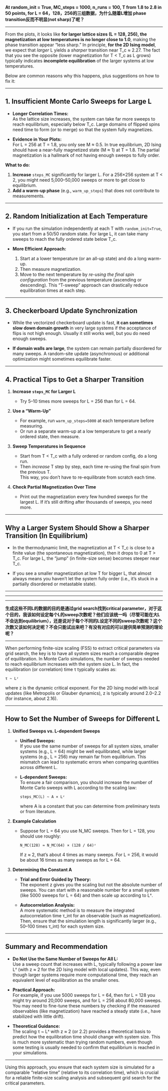 **At random_init = True, MC_steps = 1000, n_runs = 100, T from 1.8 to 2.8 in 50 points, for L = 64，128，256的三组数据，为什么随着L增加 phase transition反而不明显(not sharp)了呢？**

---

From the plots, it looks like **for larger lattice sizes (L = 128, 256), the magnetization at low temperatures is no longer close to 1.0**, making the phase transition appear “less sharp.” In principle, **for the 2D Ising model**, we expect that *larger* L yields a *sharper* transition near T_c ≈ 2.27. The fact that you see the opposite (lower magnetization for T < T_c as L grows) typically indicates **incomplete equilibration** of the larger systems at low temperatures.

Below are common reasons why this happens, plus suggestions on how to fix it:

---

## 1. Insufficient Monte Carlo Sweeps for Large L

- **Longer Correlation Times:**  
  As the lattice size increases, the system can take far more sweeps to reach equilibrium, especially below T_c. Large domains of flipped spins need time to form (or to merge) so that the system fully magnetizes.

- **Evidence in Your Plots:**  
  For L = 256 at T = 1.8, you only see M ≈ 0.5. In true equilibrium, 2D Ising should have a near-fully magnetized state (M ≈ 1) at T = 1.8. The partial magnetization is a hallmark of not having enough sweeps to fully order.

**What to do:**

1. **Increase** `steps_MC` significantly for larger L. For a 256×256 system at T < 2, you might need 5,000–50,000 sweeps or more to get close to equilibrium.
2. **Add a warm-up phase** (e.g., `warm_up_steps`) that does not contribute to measurements.

---

## 2. Random Initialization at Each Temperature

- If you run the simulation independently at each T with `random_init=True`, you start from a 50/50 random state. For large L, it can take many sweeps to reach the fully ordered state below T_c.

- **More Efficient Approach:**
  1. Start at a lower temperature (or an all-up state) and do a long warm-up.
  2. Then measure magnetization.
  3. Move to the next temperature by *re-using the final spin configuration* from the previous temperature (ascending or descending). This “T-sweep” approach can drastically reduce equilibration times at each step.

---

## 3. Checkerboard Update Synchronization

- While the vectorized checkerboard update is fast, **it can sometimes slow down domain growth** in very large systems if the acceptance of flips is not high enough. Usually it still works well, but you do need enough sweeps.

- **If domain walls are large**, the system can remain partially disordered for many sweeps. A random-site update (asynchronous) or additional optimization might sometimes equilibrate faster.

---

## 4. Practical Tips to Get a Sharper Transition

1. **Increase `steps_MC` for Larger L**  
   - Try 5–10 times more sweeps for L = 256 than for L = 64.

2. **Use a “Warm-Up”**  
   - For example, run `warm_up_steps=5000` at each temperature before measuring.  
   - Or run a separate warm-up at a low temperature to get a nearly ordered state, then measure.

3. **Sweep Temperatures in Sequence**  
   - Start from T < T_c with a fully ordered or random config, do a long run.  
   - Then *increase* T step by step, each time re-using the final spin from the previous T.  
     This way, you don’t have to re-equilibrate from scratch each time.

4. **Check Partial Magnetization Over Time**  
   - Print out the magnetization every few hundred sweeps for the largest L. If it’s still drifting after thousands of sweeps, you need more.

---

## Why a Larger System Should Show a Sharper Transition (In Equilibrium)

- In the thermodynamic limit, the magnetization at T < T_c is close to a finite value (the spontaneous magnetization), then it drops to 0 at T > T_c. For large L, the “jump” (in finite-size sense) becomes steeper near T_c.

- If you see a smaller magnetization at low T for bigger L, that almost always means you haven’t let the system fully order (i.e., it’s stuck in a partially disordered or metastable state).

---
---
---

**生成这些不同L的数据的目的是通过grid search找到critical parameter，对于这个目的，我该如何设定每个L的sweep次数呢？他们应该统一吗（尽管可能在大L不会达到equilibrium），还是说对于每个不同的L设定不同的sweep次数呢？这个次数又该如何决定呢？不会只能试出来吧？有没有对应的可以提供简单预测的理论呢？**

---

When performing finite-size scaling (FSS) to extract critical parameters via grid search, the key is to have all system sizes reach a comparable degree of equilibration. In Monte Carlo simulations, the number of sweeps needed to reach equilibrium increases with the system size L. In fact, the equilibration (or correlation) time τ typically scales as:

    τ ~ Lᶻ

where z is the dynamic critical exponent. For the 2D Ising model with local updates (like Metropolis or Glauber dynamics), z is typically around 2.0–2.2 (for instance, about 2.16).

---

## How to Set the Number of Sweeps for Different L

1. **Unified Sweeps vs. L-dependent Sweeps**

   - **Unified Sweeps:**  
     If you use the same number of sweeps for all system sizes, smaller systems (e.g., L = 64) might be well equilibrated, while larger systems (e.g., L = 256) may remain far from equilibrium. This mismatch can lead to systematic errors when comparing quantities across different L.

   - **L-dependent Sweeps:**  
     To ensure a fair comparison, you should increase the number of Monte Carlo sweeps with L according to the scaling law:

         steps_MC(L) ~ A × Lᶻ

     where A is a constant that you can determine from preliminary tests or from literature.

2. **Example Calculation**

   - Suppose for L = 64 you use N_MC sweeps. Then for L = 128, you should use roughly:

         N_MC(128) ≈ N_MC(64) × (128 / 64)ᶻ

     If z ≈ 2, that’s about 4 times as many sweeps. For L = 256, it would be about 16 times as many sweeps as for L = 64.

3. **Determining the Constant A**

   - **Trial and Error Guided by Theory:**  
     The exponent z gives you the scaling but not the absolute number of sweeps. You can start with a reasonable number for a small system (like 5000 sweeps for L = 64) and then scale up according to Lᶻ.

   - **Autocorrelation Analysis:**  
     A more systematic method is to measure the integrated autocorrelation time τ_int for an observable (such as magnetization). Then, ensure that the simulation length is significantly larger (e.g., 50–100 times τ_int) for each system size.

---

## Summary and Recommendation

- **Do Not Use the Same Number of Sweeps for All L:**  
  Use a sweep count that increases with L, typically following a power law Lᶻ (with z ≈ 2 for the 2D Ising model with local updates). This way, even though larger systems require more computational time, they reach an equivalent level of equilibration as the smaller ones.

- **Practical Approach:**  
  For example, if you use 5000 sweeps for L = 64, then for L = 128 you might try around 20,000 sweeps, and for L = 256 about 80,000 sweeps. You may need to fine-tune these numbers by checking if the measured observables (like magnetization) have reached a steady state (i.e., have stabilized with little drift).

- **Theoretical Guidance:**  
  The scaling τ ~ Lᶻ with z ≈ 2 (or 2.2) provides a theoretical basis to predict how the equilibration time should change with system size. This is much more systematic than trying random numbers, even though some testing is usually needed to confirm that equilibrium is reached in your simulations.

---

Using this approach, you ensure that each system size is simulated for a comparable “relative time” (relative to its correlation time), which is crucial for a reliable finite-size scaling analysis and subsequent grid search for the critical parameters.

